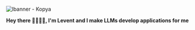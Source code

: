 ![lbanner - Kopya](https://github.com/levent1ozgur/levent1ozgur/assets/47055637/2bb22685-6c7f-4e96-8c55-f818088005a6)

**Hey there 🧙🏻‍♂️👋, I'm Levent and I make LLMs develop applications for me**

